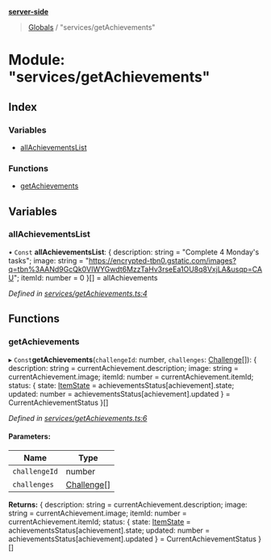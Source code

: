 **[server-side](../README.md)**

> [Globals](../globals.md) / "services/getAchievements"

# Module: "services/getAchievements"

## Index

### Variables

- [allAchievementsList](_services_getachievements_.md#allachievementslist)

### Functions

- [getAchievements](_services_getachievements_.md#getachievements)

## Variables

### allAchievementsList

• `Const` **allAchievementsList**: { description: string = "Complete 4 Monday's tasks"; image: string = "https://encrypted-tbn0.gstatic.com/images?q=tbn%3AANd9GcQk0VIWYGwdt6MzzTaHv3rseEa1OU8q8VxjLA&usqp=CAU"; itemId: number = 0 }[] = allAchievements

_Defined in [services/getAchievements.ts:4](https://github.com/plaskontaras/jsmp/blob/bc6b3bd/server/src/services/getAchievements.ts#L4)_

## Functions

### getAchievements

▸ `Const`**getAchievements**(`challengeId`: number, `challenges`: [Challenge](../interfaces/_types_interfaces_.challenge.md)[]): { description: string = currentAchievement.description; image: string = currentAchievement.image; itemId: number = currentAchievement.itemId; status: { state: [ItemState](_types_interfaces_.md#itemstate) = achievementsStatus[achievement].state; updated: number = achievementsStatus[achievement].updated } = CurrentAchievementStatus }[]

_Defined in [services/getAchievements.ts:6](https://github.com/plaskontaras/jsmp/blob/bc6b3bd/server/src/services/getAchievements.ts#L6)_

#### Parameters:

| Name          | Type                                                         |
| ------------- | ------------------------------------------------------------ |
| `challengeId` | number                                                       |
| `challenges`  | [Challenge](../interfaces/_types_interfaces_.challenge.md)[] |

**Returns:** { description: string = currentAchievement.description; image: string = currentAchievement.image; itemId: number = currentAchievement.itemId; status: { state: [ItemState](_types_interfaces_.md#itemstate) = achievementsStatus[achievement].state; updated: number = achievementsStatus[achievement].updated } = CurrentAchievementStatus }[]
